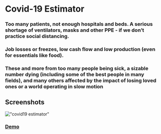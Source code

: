 # Covid-19 Estimator

### Too many patients, not enough hospitals and beds. A serious shortage of ventilators, masks and other PPE - if we donʼt practice social distancing.

### Job losses or freezes, low cash flow and low production (even for essentials like food).
### These and more from too many people being sick, a sizable number dying (including some of the best people in many fields), and many others affected by the impact of losing loved ones or a world operating in slow motion


## Screenshots
!["covid19 estimator"]("./screenshots/covid19-estimator.png")

### [Demo](https://.)